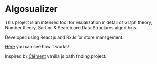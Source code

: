 # Algosualizer

This project is an intended tool for visualization in detail of Graph theory, Number theory, Sorting & Search
and Data Structures algorithms.


Developed using React js and RxJs for store management.

[Here](https://khozmos.github.io/algosualizer/#/) you can see how it works!

Inspired by [Clément](https://github.com/clementmihailescu) vanilla js path finding project.

